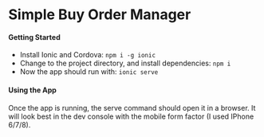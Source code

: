 # Simple Buy Order Manager

#### Getting Started ####
* Install Ionic and Cordova:
`npm i -g ionic`
* Change to the project directory, and install dependencies:
`npm i`
* Now the app should run with:
`ionic serve`

#### Using the App ####
Once the app is running, the serve command should open it in a browser. It will look best in the dev console with the mobile form factor (I used IPhone 6/7/8).